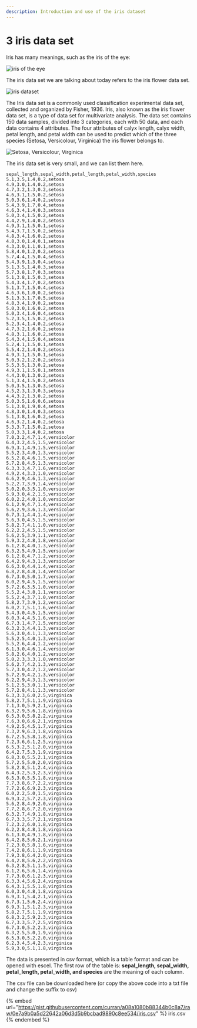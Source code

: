 ```yaml
---
description: Introduction and use of the iris dataset
---
```


# 3 iris data set

Iris has many meanings, such as the iris of the eye:

![iris of the eye](<../.gitbook/assets/image (1).png>)

The iris data set we are talking about today refers to the iris flower data set.

![iris dataset](<../.gitbook/assets/image (4).png>)

The Iris data set is a commonly used classification experimental data set, collected and organized by Fisher, 1936. Iris, also known as the iris flower data set, is a type of data set for multivariate analysis. The data set contains 150 data samples, divided into 3 categories, each with 50 data, and each data contains 4 attributes. The four attributes of calyx length, calyx width, petal length, and petal width can be used to predict which of the three species (Setosa, Versicolour, Virginica) the iris flower belongs to.

![Setosa, Versicolour, Virginica](<../.gitbook/assets/image (2).png>)

The iris data set is very small, and we can list them here.

```csv
sepal_length,sepal_width,petal_length,petal_width,species
5.1,3.5,1.4,0.2,setosa
4.9,3.0,1.4,0.2,setosa
4.7,3.2,1.3,0.2,setosa
4.6,3.1,1.5,0.2,setosa
5.0,3.6,1.4,0.2,setosa
5.4,3.9,1.7,0.4,setosa
4.6,3.4,1.4,0.3,setosa
5.0,3.4,1.5,0.2,setosa
4.4,2.9,1.4,0.2,setosa
4.9,3.1,1.5,0.1,setosa
5.4,3.7,1.5,0.2,setosa
4.8,3.4,1.6,0.2,setosa
4.8,3.0,1.4,0.1,setosa
4.3,3.0,1.1,0.1,setosa
5.8,4.0,1.2,0.2,setosa
5.7,4.4,1.5,0.4,setosa
5.4,3.9,1.3,0.4,setosa
5.1,3.5,1.4,0.3,setosa
5.7,3.8,1.7,0.3,setosa
5.1,3.8,1.5,0.3,setosa
5.4,3.4,1.7,0.2,setosa
5.1,3.7,1.5,0.4,setosa
4.6,3.6,1.0,0.2,setosa
5.1,3.3,1.7,0.5,setosa
4.8,3.4,1.9,0.2,setosa
5.0,3.0,1.6,0.2,setosa
5.0,3.4,1.6,0.4,setosa
5.2,3.5,1.5,0.2,setosa
5.2,3.4,1.4,0.2,setosa
4.7,3.2,1.6,0.2,setosa
4.8,3.1,1.6,0.2,setosa
5.4,3.4,1.5,0.4,setosa
5.2,4.1,1.5,0.1,setosa
5.5,4.2,1.4,0.2,setosa
4.9,3.1,1.5,0.1,setosa
5.0,3.2,1.2,0.2,setosa
5.5,3.5,1.3,0.2,setosa
4.9,3.1,1.5,0.1,setosa
4.4,3.0,1.3,0.2,setosa
5.1,3.4,1.5,0.2,setosa
5.0,3.5,1.3,0.3,setosa
4.5,2.3,1.3,0.3,setosa
4.4,3.2,1.3,0.2,setosa
5.0,3.5,1.6,0.6,setosa
5.1,3.8,1.9,0.4,setosa
4.8,3.0,1.4,0.3,setosa
5.1,3.8,1.6,0.2,setosa
4.6,3.2,1.4,0.2,setosa
5.3,3.7,1.5,0.2,setosa
5.0,3.3,1.4,0.2,setosa
7.0,3.2,4.7,1.4,versicolor
6.4,3.2,4.5,1.5,versicolor
6.9,3.1,4.9,1.5,versicolor
5.5,2.3,4.0,1.3,versicolor
6.5,2.8,4.6,1.5,versicolor
5.7,2.8,4.5,1.3,versicolor
6.3,3.3,4.7,1.6,versicolor
4.9,2.4,3.3,1.0,versicolor
6.6,2.9,4.6,1.3,versicolor
5.2,2.7,3.9,1.4,versicolor
5.0,2.0,3.5,1.0,versicolor
5.9,3.0,4.2,1.5,versicolor
6.0,2.2,4.0,1.0,versicolor
6.1,2.9,4.7,1.4,versicolor
5.6,2.9,3.6,1.3,versicolor
6.7,3.1,4.4,1.4,versicolor
5.6,3.0,4.5,1.5,versicolor
5.8,2.7,4.1,1.0,versicolor
6.2,2.2,4.5,1.5,versicolor
5.6,2.5,3.9,1.1,versicolor
5.9,3.2,4.8,1.8,versicolor
6.1,2.8,4.0,1.3,versicolor
6.3,2.5,4.9,1.5,versicolor
6.1,2.8,4.7,1.2,versicolor
6.4,2.9,4.3,1.3,versicolor
6.6,3.0,4.4,1.4,versicolor
6.8,2.8,4.8,1.4,versicolor
6.7,3.0,5.0,1.7,versicolor
6.0,2.9,4.5,1.5,versicolor
5.7,2.6,3.5,1.0,versicolor
5.5,2.4,3.8,1.1,versicolor
5.5,2.4,3.7,1.0,versicolor
5.8,2.7,3.9,1.2,versicolor
6.0,2.7,5.1,1.6,versicolor
5.4,3.0,4.5,1.5,versicolor
6.0,3.4,4.5,1.6,versicolor
6.7,3.1,4.7,1.5,versicolor
6.3,2.3,4.4,1.3,versicolor
5.6,3.0,4.1,1.3,versicolor
5.5,2.5,4.0,1.3,versicolor
5.5,2.6,4.4,1.2,versicolor
6.1,3.0,4.6,1.4,versicolor
5.8,2.6,4.0,1.2,versicolor
5.0,2.3,3.3,1.0,versicolor
5.6,2.7,4.2,1.3,versicolor
5.7,3.0,4.2,1.2,versicolor
5.7,2.9,4.2,1.3,versicolor
6.2,2.9,4.3,1.3,versicolor
5.1,2.5,3.0,1.1,versicolor
5.7,2.8,4.1,1.3,versicolor
6.3,3.3,6.0,2.5,virginica
5.8,2.7,5.1,1.9,virginica
7.1,3.0,5.9,2.1,virginica
6.3,2.9,5.6,1.8,virginica
6.5,3.0,5.8,2.2,virginica
7.6,3.0,6.6,2.1,virginica
4.9,2.5,4.5,1.7,virginica
7.3,2.9,6.3,1.8,virginica
6.7,2.5,5.8,1.8,virginica
7.2,3.6,6.1,2.5,virginica
6.5,3.2,5.1,2.0,virginica
6.4,2.7,5.3,1.9,virginica
6.8,3.0,5.5,2.1,virginica
5.7,2.5,5.0,2.0,virginica
5.8,2.8,5.1,2.4,virginica
6.4,3.2,5.3,2.3,virginica
6.5,3.0,5.5,1.8,virginica
7.7,3.8,6.7,2.2,virginica
7.7,2.6,6.9,2.3,virginica
6.0,2.2,5.0,1.5,virginica
6.9,3.2,5.7,2.3,virginica
5.6,2.8,4.9,2.0,virginica
7.7,2.8,6.7,2.0,virginica
6.3,2.7,4.9,1.8,virginica
6.7,3.3,5.7,2.1,virginica
7.2,3.2,6.0,1.8,virginica
6.2,2.8,4.8,1.8,virginica
6.1,3.0,4.9,1.8,virginica
6.4,2.8,5.6,2.1,virginica
7.2,3.0,5.8,1.6,virginica
7.4,2.8,6.1,1.9,virginica
7.9,3.8,6.4,2.0,virginica
6.4,2.8,5.6,2.2,virginica
6.3,2.8,5.1,1.5,virginica
6.1,2.6,5.6,1.4,virginica
7.7,3.0,6.1,2.3,virginica
6.3,3.4,5.6,2.4,virginica
6.4,3.1,5.5,1.8,virginica
6.0,3.0,4.8,1.8,virginica
6.9,3.1,5.4,2.1,virginica
6.7,3.1,5.6,2.4,virginica
6.9,3.1,5.1,2.3,virginica
5.8,2.7,5.1,1.9,virginica
6.8,3.2,5.9,2.3,virginica
6.7,3.3,5.7,2.5,virginica
6.7,3.0,5.2,2.3,virginica
6.3,2.5,5.0,1.9,virginica
6.5,3.0,5.2,2.0,virginica
6.2,3.4,5.4,2.3,virginica
5.9,3.0,5.1,1.8,virginica
```

The data is presented in csv format, which is a table format and can be opened with escel. The first row of the table is: **sepal\_length, sepal\_width, petal\_length, petal\_width, and species** are the meaning of each column.

The csv file can be downloaded here (or copy the above code into a txt file and change the suffix to csv)

{% embed url="https://gist.githubusercontent.com/curran/a08a1080b88344b0c8a7/raw/0e7a9b0a5d22642a06d3d5b9bcbad9890c8ee534/iris.csv" %}
iris.csv
{% endembed %}







